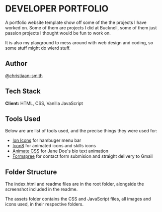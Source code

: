 # DEVELOPER PORTFOLIO

A portfolio website template show off some of the the projects I have worked on. Some of them are projects I did at Bucknell, some of them just passion projects I thought would be fun to work on. 

It is also my playground to mess around with web design and coding, so some stuff might do wierd stuff.

## Author

[@christiaan-smith](https://www.linkedin.com/in/christiaan-smith/)

## Tech Stack

**Client:** HTML, CSS, Vanilla JavaScript

## Tools Used

Below are are list of tools used, and the precise things they were used for:

- [Ion Icons](https://ionic.io/ionicons) for hambuger menu bar
- [Icon8](https://icons8.com/) for animated icons and skills icons
- [Animate CSS](https://animate.style/) for Jane Doe's bio text animation
- [Formspree](https://formspree.io/) for contact form submision and straight delivery to Gmail

## Folder Structure

The index.html and readme files are in the root folder, alongside the screenshot included in the readme.

The assets folder contains the CSS and JavaScript files, all images and icons used, in their respective folders.
